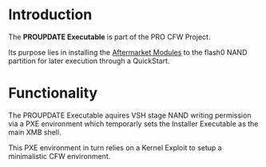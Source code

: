 # Introduction #

The **PROUPDATE Executable** is part of the PRO CFW Project.

Its purpose lies in installing the [Aftermarket Modules](AftermarketModules.md) to the flash0 NAND partition for later execution through a QuickStart.

# Functionality #

The PROUPDATE Executable aquires VSH stage NAND writing permission via a PXE environment which temporarly sets the Installer Executable as the main XMB shell.

This PXE environment in turn relies on a Kernel Exploit to setup a minimalistic CFW environment.